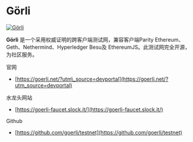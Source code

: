 # Görli

[![Go&#x308;rli](https://ethereum.consensys.net/hs-fs/hubfs/Go%CC%88rli.png?width=200&name=Go%CC%88rli.png)](http://bit.ly/gorli-devportal)

**Görli** 是一个采用权威证明的跨客户端测试网，兼容客户端Parity Ethereum、Geth、Nethermind、Hyperledger Besu及 EthereumJS。此测试网完全开源，为社区服务。



官网

* [https://goerli.net/?utm\_source=devportal](https://goerli.net/?utm_source=devportal)



水龙头网站

* [https://goerli-faucet.slock.it/](https://goerli-faucet.slock.it/)



Github

* [https://github.com/goerli/testnet](https://github.com/goerli/testnet)



